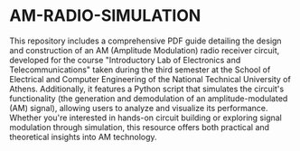 # AM-RADIO-SIMULATION

This repository includes a comprehensive PDF guide detailing the design and construction of an AM (Amplitude Modulation) radio receiver circuit, developed for the course "Introductory Lab of Electronics and Telecommunications" taken during the third semester at the School of Electrical and Computer Engineering of the National Technical University of Athens. Additionally, it features a Python script that simulates the circuit's functionality (the generation and demodulation of an amplitude-modulated (AM) signal), allowing users to analyze and visualize its performance. Whether you're interested in hands-on circuit building or exploring signal modulation through simulation, this resource offers both practical and theoretical insights into AM technology.
